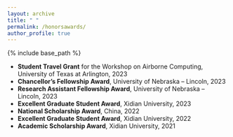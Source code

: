 ```yaml
---
layout: archive
title: " "
permalink: /honorsawards/
author_profile: true
---
```


{% include base_path %}

* **Student Travel Grant** for the Workshop on Airborne Computing, University of Texas at Arlington, 2023
* **Chancellor’s Fellowship Award**, University of Nebraska – Lincoln, 2023
* **Research Assistant Fellowship Award**, University of Nebraska – Lincoln, 2023
* **Excellent Graduate Student Award**, Xidian University, 2023
* **National Scholarship Award**, China, 2022
* **Excellent Graduate Student Award**, Xidian University, 2022
* **Academic Scholarship Award**, Xidian University, 2021
